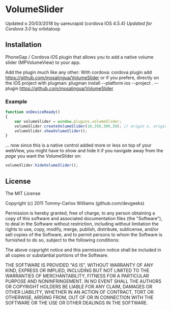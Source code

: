 VolumeSlider
============

Updated o 20/03/2018 by uareurapid (cordova IOS 4.5.4) 
*Updated for Cordova 3.0* by orbitaloop

Installation
------------

PhoneGap / Cordova iOS plugin that allows you to add a native volume slider (MPVolumeView) to your app.

Add the plugin much like any other:
With cordova:
cordova plugin add https://github.com/mosalingua/VolumeSlider
or if you prefere, directly on the iOS project with plugman:
plugman install --platform ios --project . --plugin https://github.com/mosalingua/VolumeSlider

### Example
```javascript
function onDeviceReady()
{
	var volumeSlider = window.plugins.volumeSlider;
	volumeSlider.createVolumeSlider(10,350,300,30); // origin x, origin y, width, height
	volumeSlider.showVolumeSlider();
}
```

... now since this is a native control added more or less on top of your webView, you might have to show and hide it if you navigate away from the _page_ you want the VolumeSlider on:

```javascript
volumeSlider.hideVolumeSlider();
```

## License

The MIT License

Copyright (c) 2011 Tommy-Carlos Williams (github.com/devgeeks)

Permission is hereby granted, free of charge, to any person obtaining a copy of this software and associated documentation files (the "Software"), to deal in the Software without restriction, including without limitation the rights to use, copy, modify, merge, publish, distribute, sublicense, and/or sell copies of the Software, and to permit persons to whom the Software is furnished to do so, subject to the following conditions:

The above copyright notice and this permission notice shall be included in all copies or substantial portions of the Software.

THE SOFTWARE IS PROVIDED "AS IS", WITHOUT WARRANTY OF ANY KIND, EXPRESS OR IMPLIED, INCLUDING BUT NOT LIMITED TO THE WARRANTIES OF MERCHANTABILITY, FITNESS FOR A PARTICULAR PURPOSE AND NONINFRINGEMENT. IN NO EVENT SHALL THE AUTHORS OR COPYRIGHT HOLDERS BE LIABLE FOR ANY CLAIM, DAMAGES OR OTHER LIABILITY, WHETHER IN AN ACTION OF CONTRACT, TORT OR OTHERWISE, ARISING FROM, OUT OF OR IN CONNECTION WITH THE SOFTWARE OR THE USE OR OTHER DEALINGS IN THE SOFTWARE.
